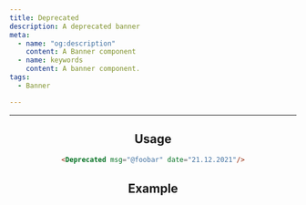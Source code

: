 ```yaml
---
title: Deprecated
description: A deprecated banner
meta:
  - name: "og:description"
    content: A Banner component
  - name: keywords
    content: A banner component.
tags:
  - Banner

---
```


<Header/>

---

## Usage

```markdown
<Deprecated msg="@foobar" date="21.12.2021"/>
```

## Example

<Deprecated msg="@foobar" date="21.12.2021"/>